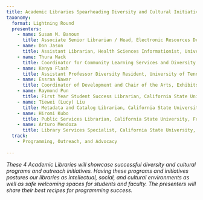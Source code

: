 ```yaml
---
title: Academic Libraries Spearheading Diversity and Cultural Initiatives on University Campuses
taxonomy:
  format: Lightning Round
  presenters:
    - name: Susan M. Banoun
      title: Associate Senior Librarian / Head, Electronic Resources Department, University of Cincinnati
    - name: Don Jason
      title: Assistant Librarian, Health Sciences Informationist, University of Cincinnati
    - name: Thura Mack
      title: Coordinator for Community Learning Services and Diversity Programs, University of Tennessee
    - name: Kenya Flash
      title: Assistant Professor Diversity Resident, University of Tennessee
    - name: Essraa Nawar
      title: Coordinator of Development and Chair of the Arts, Exhibits and Events Committee, Leatherby Libraries, Chapman University
    - name: Raymond Pun
      title: First Year Student Success Librarian, California State University, Fresno
    - name: Tiewei (Lucy) Liu
      title: Metadata and Catalog Librarian, California State University, Fresno
    - name: Hiromi Kubo
      title: Public Services Librarian, California State University, Fresno
    - name: Arturo Mendoza
      title: Library Services Specialist, California State University, Fresno
  track:
    - Programming, Outreach, and Advocacy
	
---
```

_These 4 Academic Libraries will showcase successful diversity and cultural programs and outreach initiatives. Having these programs and initiatives postures our libraries as intellectual, social, and cultural environments as well as safe welcoming spaces for students and faculty. The presenters will share their best recipes for programming success._
